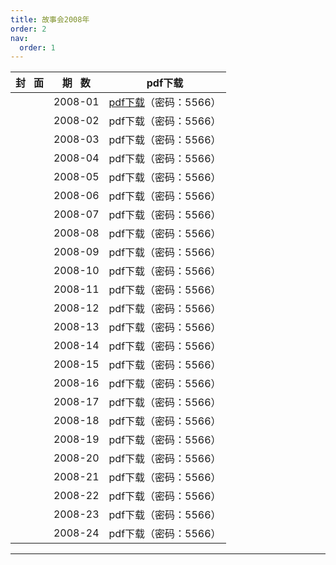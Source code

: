 ```yaml
---
title: 故事会2008年
order: 2
nav:
  order: 1
---
```

| 封   面 | 期   数 |                                     pdf下载                                     |
| :-------: | :-------: | :------------------------------------------------------------------------------: |
|          |  2008-01  | [pdf下载](https://url97.ctfile.com/f/799297-1457776486-36ffad?p=5566)（密码：5566） |
|          |  2008-02  |                              pdf下载（密码：5566）                              |
|          |  2008-03  |                              pdf下载（密码：5566）                              |
|          |  2008-04  |                              pdf下载（密码：5566）                              |
|          |  2008-05  |                              pdf下载（密码：5566）                              |
|          |  2008-06  |                              pdf下载（密码：5566）                              |
|          |  2008-07  |                              pdf下载（密码：5566）                              |
|          |  2008-08  |                              pdf下载（密码：5566）                              |
|          |  2008-09  |                              pdf下载（密码：5566）                              |
|          |  2008-10  |                              pdf下载（密码：5566）                              |
|          |  2008-11  |                              pdf下载（密码：5566）                              |
|          |  2008-12  |                              pdf下载（密码：5566）                              |
|          |  2008-13  |                              pdf下载（密码：5566）                              |
|          |  2008-14  |                              pdf下载（密码：5566）                              |
|          |  2008-15  |                              pdf下载（密码：5566）                              |
|          |  2008-16  |                              pdf下载（密码：5566）                              |
|          |  2008-17  |                              pdf下载（密码：5566）                              |
|          |  2008-18  |                              pdf下载（密码：5566）                              |
|          |  2008-19  |                              pdf下载（密码：5566）                              |
|          |  2008-20  |                              pdf下载（密码：5566）                              |
|          |  2008-21  |                              pdf下载（密码：5566）                              |
|          |  2008-22  |                              pdf下载（密码：5566）                              |
|          |  2008-23  |                              pdf下载（密码：5566）                              |
|          |  2008-24  |                              pdf下载（密码：5566）                              |

---
